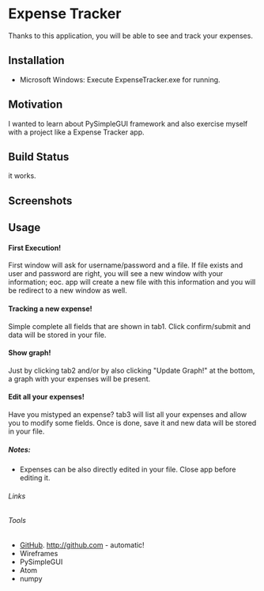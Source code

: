 # Expense Tracker

Thanks to this application, you will be able to see and track your expenses.

## Installation
  - Microsoft Windows: Execute ExpenseTracker.exe for running.

## Motivation
I wanted to learn about PySimpleGUI framework and also exercise myself with a project like a Expense Tracker app.

## Build Status
it works.

## Screenshots

## Usage

#### First Execution!
First window will ask for username/password and a file. If file exists and user and password are right, you will see a new window with your information; eoc. app will create a new file with this information and you will be redirect to a new window as well.

#### Tracking a new expense!
Simple complete all fields that are shown in tab1. Click confirm/submit and data will be stored in your file.

#### Show graph!
Just by clicking tab2 and/or by also clicking "Update Graph!" at the bottom, a graph with your expenses will be present.

#### Edit all your expenses!
Have you mistyped an expense? tab3 will list all your expenses and allow you to modify some fields.
Once is done, save it and new data will be stored in your file.

##### Notes:
- Expenses can be also directly edited in your file. Close app before editing it.

###### Links

###### Tools
  - [GitHub](http://github.com). http://github.com - automatic!
  - Wireframes
  - PySimpleGUI
  - Atom
  - numpy
